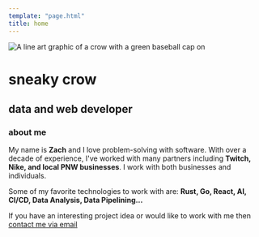 ```yaml
---
template: "page.html"
title: home
---
```

![A line art graphic of a crow with a green baseball cap on](/logo.svg)

# sneaky crow

## data and web developer

### about me

My name is **Zach** and I love problem-solving with software. With over a decade of experience, I've worked
with many partners including **Twitch, Nike, and local PNW businesses**. I work with both businesses and
individuals.

Some of my favorite technologies to work with are: **Rust, Go, React, AI, CI/CD, Data Analysis, Data Pipelining...**

If you have an interesting project idea or would like to work with me
then [contact me via email](mailto:zach@sneakycrow.dev)